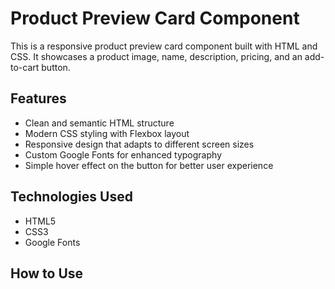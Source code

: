 # Product Preview Card Component

This is a responsive product preview card component built with HTML and CSS. It showcases a product image, name, description, pricing, and an add-to-cart button.

## Features

- Clean and semantic HTML structure
- Modern CSS styling with Flexbox layout
- Responsive design that adapts to different screen sizes
- Custom Google Fonts for enhanced typography
- Simple hover effect on the button for better user experience

## Technologies Used

- HTML5
- CSS3
- Google Fonts

## How to Use


